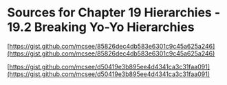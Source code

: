 # Sources for Chapter 19 Hierarchies - 19.2 Breaking Yo-Yo Hierarchies


[https://gist.github.com/mcsee/85826dec4db583e6301c9c45a625a246](https://gist.github.com/mcsee/85826dec4db583e6301c9c45a625a246)

[https://gist.github.com/mcsee/d50419e3b895ee4d4341ca3c31faa091](https://gist.github.com/mcsee/d50419e3b895ee4d4341ca3c31faa091)